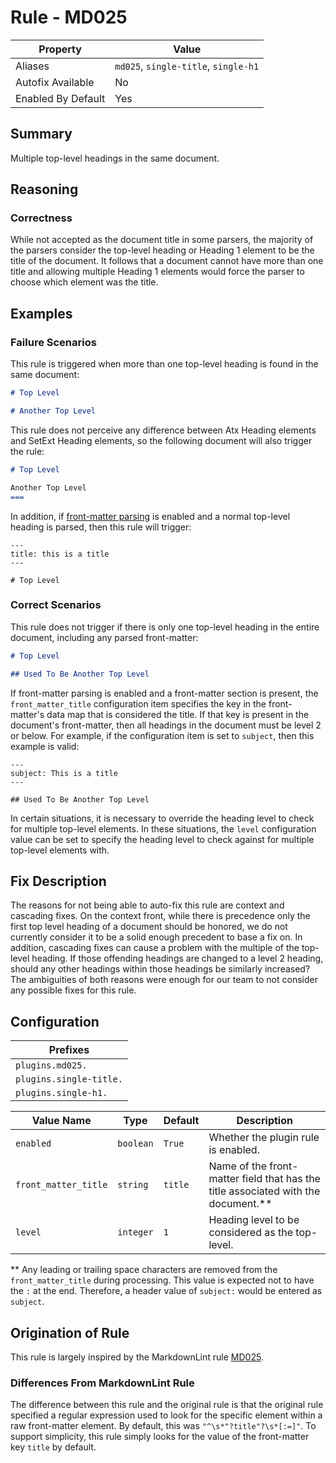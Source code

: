 # Rule - MD025

| Property | Value |
| --- | -- |
| Aliases | `md025`, `single-title`, `single-h1` |
| Autofix Available | No |
| Enabled By Default | Yes |

## Summary

Multiple top-level headings in the same document.

## Reasoning

### Correctness

While not accepted as the document title in some parsers, the
majority of the parsers consider the top-level heading or
Heading 1 element to be the title of the document.  It follows
that a document cannot have more than one title and allowing
multiple Heading 1 elements would force the parser to choose
which element was the title.

## Examples

### Failure Scenarios

This rule is triggered when more than one top-level heading is
found in the same document:

````Markdown
# Top Level

# Another Top Level
````

This rule does not perceive any difference between Atx Heading elements
and SetExt Heading elements, so the following document will also trigger
the rule:

```Markdown
# Top Level

Another Top Level
===
```

In addition, if
[front-matter parsing](../extensions/front-matter.md)
is enabled and a normal top-level heading is parsed, then this rule will trigger:

```text
---
title: this is a title
---

# Top Level
```

### Correct Scenarios

This rule does not trigger if there is only one top-level heading in
the entire document, including any parsed front-matter:

````Markdown
# Top Level

## Used To Be Another Top Level
````

If front-matter parsing is enabled and a front-matter section is present, the
`front_matter_title` configuration item specifies the key in the
front-matter's data map that is considered the title.  If that key is
present in the document's front-matter, then all headings in the
document must be level 2 or below.  For example, if the configuration
item is set to `subject`, then this example is valid:

```text
---
subject: This is a title
---

## Used To Be Another Top Level
```

In certain situations, it is necessary to override the heading level
to check for multiple top-level elements.  In these situations, the
`level` configuration value can be set to specify the heading level
to check against for multiple top-level elements with.

## Fix Description

The reasons for not being able to auto-fix this rule are context and cascading fixes.
On the context front, while there is precedence only the first top level heading
of a document should be honored, we do not currently consider it to be a solid enough
precedent to base a fix on.  In addition, cascading fixes can cause a problem with
the multiple of the top-level heading.  If those offending headings are changed to
a level 2 heading, should any other headings within those headings be similarly
increased?  The ambiguities of both reasons were enough for our team to not consider
any possible fixes for this rule.

## Configuration

| Prefixes |
| --- |
| `plugins.md025.` |
| `plugins.single-title.` |
| `plugins.single-h1.` |

<!--- pyml disable-num-lines 5 line-length-->
| Value Name | Type | Default | Description |
| -- | -- | -- | -- |
| `enabled` | `boolean` | `True` | Whether the plugin rule is enabled. |
| `front_matter_title` | `string` | `title` | Name of the front-matter field that has the title associated with the document.** |
| `level` | `integer` | `1` | Heading level to be considered as the top-level. |

** Any leading or trailing space characters are removed from the `front_matter_title`
during processing.  This value is expected not to have the `:` at the end. Therefore,
a header value of `subject:` would be entered as `subject`.

## Origination of Rule

This rule is largely inspired by the MarkdownLint rule
[MD025](https://github.com/DavidAnson/markdownlint/blob/main/doc/Rules.md#md025---multiple-top-level-headings-in-the-same-document).

### Differences From MarkdownLint Rule

The difference between this rule and the original rule is that the
original rule specified a regular expression used to look for the
specific element within a raw front-matter element.  By default, this
was `"^\s*"?title"?\s*[:=]"`.  To support simplicity, this rule
simply looks for the value of the front-matter key `title` by default.
